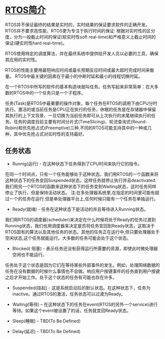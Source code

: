 ﻿# [RTOS简介](https://github.com/OS-Q/RTQ)

RTOS并不保证最终的结果是实时的，实时结果的保证要求软件的正确开发。RTOS并不要求高性能，RTOS更为专注于执行时间的保证: 根据对实时性的区分度，分为一般截止时间的保证(软实时性soft real-time)和严格意义上截止时间的保证(硬实时性hard real-time)。

RTOS使用特定的调度算法，并在最终系统中提供给开发人员以必要的工具，确保其应用的实时性。

RTOS的性能主要用最短响应时间或最长预期反应时间或最大超时完成时间来衡量。 RTOS中最关键的因素在于最小的中断时延和最小的线程切换时延。

在一个RTOS中所写的软件的基本构造块就叫任务。任务写起来非常简单：在大多数的RTOS中的一个任务只是一个子程序。

任务(Task)是RTOS中最重要的操作对象，每个任务在RTOS的调用下由CPU分时执行。激活的或当前任务是CPU正在执行的任务，休眠的任务是在存储器中保留其执行的上下文背景、一旦切换为当前任务即可从上次执行的末尾继续执行的任务。任务的调度目前主要有时间分片式(TimeSlicing)、轮流查询式(Round-Robin)和优先抢占式(Preemptive)三种,不同的RTOS可能支持其中的一种或几种，其中优先抢占式对实时性的支持最好。

## 任务状态

* Runnig(运行) - 在这种状态下任务得到了CPU时间来执行它的指令。

在同一个时间点，只有一个任务能够处于这种状态。我们用RTOS的一个函数来将这种状态下的任务变回Suspended状态，这样任务就停止执行并且deactivated.我们用另一个RTOS的函数来这种状态下的任务变到Waiting状态，这时任务同样停止了执行，但是保持活动状态。
注:在多处理器系统里,在指定的时间里可能有超过一个的任务在运行.但是单处理器平台上,任何时候只能有一个任务在单独运行。

* Ready(就绪) - 任务在这种状态下是活动的并且等待进入Running状态。

我们用RTOS的调度器(scheduler)来决定在什么时候将处于Ready的任务过渡到Running状态，我们也用调度器来决定是否将任务变回到Ready状态，这取决于RTOS固有的算法以及其他任务的状态。其他的任务正在运行中,但只要处理器处于空闲状态,这个任务就能运行。大多数的任务可能会处于这个状态。

* Blocked( 阻塞) - 表示任务还没有获得运行所需要的资源，即使此时微处理器空闲也不能运行。

任务处于这个状态是因为它们在等待某些外部事件的发生。例如，处理网络数据的任务在没有数据的时候什么事情也不会做。响应用户按键事件的任务直到用户按键之后才开始工作。处于这个状态的任务有可能也存在许多。

* Suspended(挂起) - 这是系统启动后的默认状态。在这种状态下，任务为inactive。通过RTOS的激活，任务状态可以过渡为Ready。

* Waiting(等待) – 在这种状态下的任务在event(RTOS的另外一个service)进行等待。如果这个event被设置了的话，任务就变回Ready状态。

* Sleep(睡眠) - TBD(To Be Defined)
* Delay(延迟) - TBD(To Be Defined)

